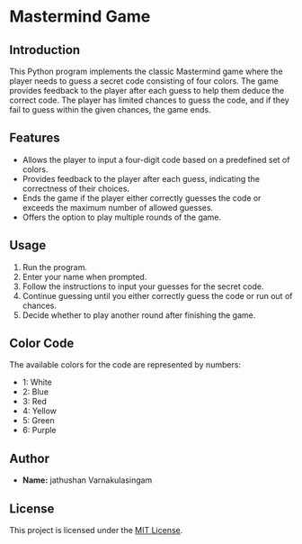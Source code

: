 # Mastermind Game

## Introduction

This Python program implements the classic Mastermind game where the player needs to guess a secret code consisting of four colors. The game provides feedback to the player after each guess to help them deduce the correct code. The player has limited chances to guess the code, and if they fail to guess within the given chances, the game ends.

## Features

- Allows the player to input a four-digit code based on a predefined set of colors.
- Provides feedback to the player after each guess, indicating the correctness of their choices.
- Ends the game if the player either correctly guesses the code or exceeds the maximum number of allowed guesses.
- Offers the option to play multiple rounds of the game.

## Usage

1. Run the program.
2. Enter your name when prompted.
3. Follow the instructions to input your guesses for the secret code.
4. Continue guessing until you either correctly guess the code or run out of chances.
5. Decide whether to play another round after finishing the game.

## Color Code

The available colors for the code are represented by numbers:
- 1: White
- 2: Blue
- 3: Red
- 4: Yellow
- 5: Green
- 6: Purple

## Author

- **Name:** jathushan Varnakulasingam

## License

This project is licensed under the [MIT License](LICENSE).
